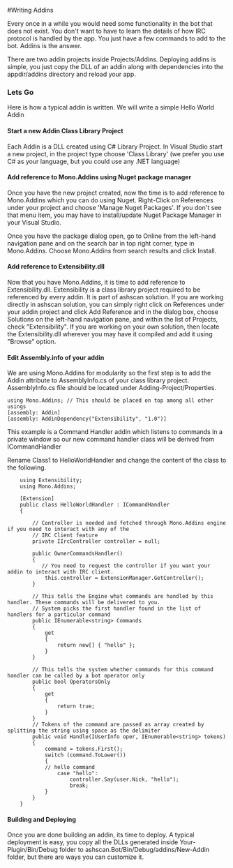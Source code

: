 #Writing Addins

Every once in a while you would need some functionality in the bot that does not exist. You don't want to have to learn the details of how IRC protocol is handled by the app. You just have a few commands to add to the bot. Addins is the answer.

There are two addin projects inside Projects/Addins. Deploying addins is simple, you just copy the DLL of an addin along with dependencies into the appdir/addins directory and reload your app.

### Lets Go
Here is how a typical addin is written. We will write a simple Hello World Addin

#### Start a new Addin Class Library Project
Each Addin is a DLL created using C# Library Project. In Visual Studio start a new project, in the project type choose 'Class Library' (we prefer you use C# as your language, but you could use any .NET language)

#### Add reference to Mono.Addins using Nuget package manager
Once you have the new project created, now the time is to add reference to Mono.Addins which you can do using Nuget. Right-Click on References under your project and choose 'Manage Nuget Packages'. If you don't see that menu item, you may have to install/update Nuget Package Manager in your Visual Studio.

Once you have the package dialog open, go to Online from the left-hand navigation pane and on the search bar in top right corner, type in Mono.Addins. Choose Mono.Addins from search results and click Install.

#### Add reference to Extensibility.dll
Now that you have Mono.Addins, it is time to add reference to Extensibility.dll. Extensibility is a class library project required to be referenced by every addin. It is part of ashscan solution. If you are working directly in ashscan solution, you can simply right click on References under your addin project and click Add Reference and in the dialog box, choose Solutions on the left-hand navigation pane, and within the list of Projects, check "Extensibility". If you are working on your own solution, then locate the Extensibility.dll wherever you may have it compiled and add it using "Browse" option.

#### Edit Assembly.info of your addin
We are using Mono.Addins for modularity so the first step is to add the Addin attribute to AssemblyInfo.cs of your class library project. AssemblyInfo.cs file should be located under Adding-Project/Properties.

```CSharp
using Mono.Addins; // This should be placed on top among all other usings
[assembly: Addin]
[assembly: AddinDependency("Extensibility", "1.0")]
```


This example is a Command Handler addin which listens to commands in a private window so our new command handler class will be derived from ICommandHandler

Rename Class1 to HelloWorldHandler and change the content of the class to the following.

```CSharp
    using Extensibility;
    using Mono.Addins;

    [Extension]
    public class HelloWorldHandler : ICommandHandler
    {

        // Controller is needed and fetched through Mono.Addins engine if you need to interact with any of the
        // IRC Client feature
        private IIrcController controller = null;

        public OwnerCommandsHandler()
        {
           // You need to request the controller if you want your addin to interact with IRC client.
            this.controller = ExtensionManager.GetController();
        }
        
        // This tells the Engine what commands are handled by this handler. These commands will be delivered to you.
        // System picks the first handler found in the list of handlers for a particular command
        public IEnumerable<string> Commands
        {
            get
            {
                return new[] { "hello" };
            }
        }

        // This tells the system whether commands for this command handler can be called by a bot operator only
        public bool OperatorsOnly
        {
            get
            {
                return true;
            }
        }
        // Tokens of the command are passed as array created by splitting the string using space as the delimiter
        public void Handle(IUserInfo oper, IEnumerable<string> tokens)
        {
            command = tokens.First();
            switch (command.ToLower())
            {
            // hello command
                case "hello":
                    controller.Say(user.Nick, "hello");
                    break;
            }
        }
    }
```

#### Building and Deploying
Once you are done building an addin, its time to deploy. A typical deployment is easy, you copy all the DLLs generated inside Your-Plugin/Bin/Debug folder to ashscan.Bot/Bin/Debug/addins/New-Addin folder, but there are ways you can customize it.

